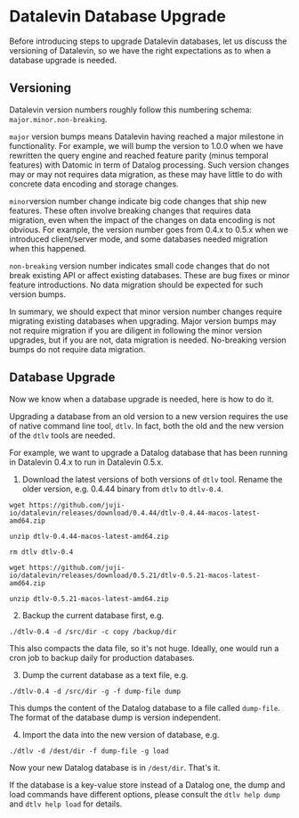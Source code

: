 # Datalevin Database Upgrade

Before introducing steps to upgrade Datalevin databases, let us discuss the
versioning of Datalevin, so we have the right expectations as to when a database
upgrade is needed.

## Versioning

Datalevin version numbers roughly follow this numbering schema:
`major.minor.non-breaking`.

`major` version bumps means Datalevin having reached a major milestone in
functionality. For example, we will bump the version to 1.0.0 when we have
rewritten the query engine and reached feature parity (minus temporal features)
with Datomic in term of Datalog processing. Such version changes may or may not
requires data migration, as these may have little to do with concrete data
encoding and storage changes.

`minor`version number change indicate big code changes that ship new features. These
often involve breaking changes that requires data migration, even when the
impact of the changes on data encoding is not obvious. For example, the version
number goes from 0.4.x to 0.5.x when we introduced client/server mode, and some
databases needed migration when this happened.

`non-breaking` version number indicates small code changes that do not break
existing API or affect existing databases. These are bug fixes or minor feature
introductions. No data migration should be expected for such version bumps.

In summary, we should expect that minor version number changes require migrating
existing databases when upgrading. Major version bumps may not require migration
 if you are diligent in following the minor version upgrades, but if you are
 not, data migration is needed. No-breaking version bumps do not require data
 migration.

## Database Upgrade

Now we know when a database upgrade is needed, here is how to do it.

Upgrading a database from an old version to a new version requires the use of
native command line tool, `dtlv`. In fact, both the old and the new version of
the `dtlv` tools are needed.

For example, we want to upgrade a Datalog database that has been running in
Datalevin 0.4.x to run in Datalevin 0.5.x.

1. Download the latest versions of both versions of `dtlv` tool. Rename the
   older version, e.g. 0.4.44 binary from `dtlv` to `dtlv-0.4`.

```
wget https://github.com/juji-io/datalevin/releases/download/0.4.44/dtlv-0.4.44-macos-latest-amd64.zip

unzip dtlv-0.4.44-macos-latest-amd64.zip

rm dtlv dtlv-0.4

wget https://github.com/juji-io/datalevin/releases/download/0.5.21/dtlv-0.5.21-macos-latest-amd64.zip

unzip dtlv-0.5.21-macos-latest-amd64.zip
```

2. Backup the current database first, e.g.

```
./dtlv-0.4 -d /src/dir -c copy /backup/dir
```
This also compacts the data file, so it's not huge. Ideally, one would run a cron job to backup daily for production databases.

3. Dump the current database as a text file, e.g.

```
./dtlv-0.4 -d /src/dir -g -f dump-file dump
```

This dumps the content of the Datalog database to a file called `dump-file`. The
format of the database dump is version independent.

4. Import the data into the new version of database, e.g.
```
./dtlv -d /dest/dir -f dump-file -g load
```

Now your new Datalog database is in `/dest/dir`. That's it.

If the database is a key-value store instead of a Datalog one, the dump and
load commands have different options, please consult the `dtlv help dump` and
`dtlv help load` for details.
